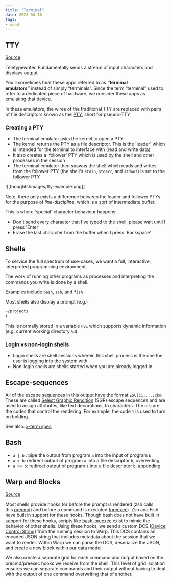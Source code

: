 ```yaml
---
title: "Terminal"
date: 2023-04-10
tags:
- seed
---
```


## TTY
[Source](https://www.warp.dev/blog/what-happens-when-you-open-a-terminal-and-enter-ls)

Teletypewriter. Fundamentally sends a stream of input characters and displays output

You’ll sometimes hear these apps referred to as **“terminal emulators”** instead of simply “terminals”. Since the term “terminal” used to refer to a dedicated piece of hardware, we consider these apps as emulating that device.

In these emulators, the wires of the traditional TTY are replaced with pairs of file descriptors known as the [PTY](https://www.baeldung.com/linux/pty-vs-tty#bd-what-is-a-pty), short for pseudo-TTY

### Creating a PTY
- The terminal emulator asks the kernel to open a PTY
- The kernel returns the PTY as a file descriptor. This is the 'leader' which is intended for the terminal to interface with (read and write data)
- It also creates a 'follower' PTY which is used by the shell and other processes in the session
- The terminal emulator then spawns the shell which reads and writes from the follower PTY (the shell's `stdin`, `stderr`, and `stdout`) is set to the follower PTY

![[thoughts/images/tty-example.png]]

Note, there only exists a difference between the leader and follower PTYs for the purpose of *line-discipline*, which is a sort of intermediate buffer.

This is where 'special' character behaviour happens:
- Don't send every character that I've typed to the shell, please wait until I press 'Enter'
- Erase the last character from the buffer when I press 'Backspace'

## Shells
To service the full spectrum of use-cases, we want a full, interactive, interpreted programming environment.

The work of running other programs as processes and interpreting the commands you write is done by a shell.

Examples include `bash`, `zsh`, and `fish`

Most shells also display a prompt (e.g.)

```bash
~/projects 
❯ 
```

This is normally stored in a variable `PS1` which supports dynamic information (e.g. current working directory `%d`)

### Login vs non-login shells
- Login shells are shell sessions wherein this shell process is the one the user is logging into the system with
- Non-login shells are shells started when you are already logged in

## Escape-sequences
All of the escape sequences in this output have the format `ESC[c1;...;ckm`. These are called [Select Graphic Rendition](https://vt100.net/docs/vt510-rm/SGR.html) (SGR) escape sequences and are used to assign attributes, like text decorations, to characters. The ci’s are the codes that control the rendering. For example, the code `1` is used to turn on bolding.

See also: [x-term spec](https://www.xfree86.org/current/ctlseqs.html)

## Bash
- `a | b` : pipe the output from program `a` into the input of program `b`
- `a > b`: redirect output of program `a` into a file descriptor `b`, overwriting
- `a >> b`: redirect output of program `a` into a file descriptor `b`, appending

## Warp and Blocks
[Source](https://www.warp.dev/blog/how-warp-works)

Most shells provide hooks for before the prompt is rendered (zsh calls this [precmd](https://zsh.sourceforge.io/Doc/Release/Functions.html)) and before a command is executed ([preexec](https://zsh.sourceforge.io/Doc/Release/Functions.html)). Zsh and Fish have built in support for these hooks. Though bash does not have built in support for these hooks, scripts like [bash-preexec](https://github.com/rcaloras/bash-preexec) exist to mimic the behavior of other shells. Using these hooks, we send a custom DCS ([Device Control String](https://vt100.net/docs/vt510-rm/chapter4.html#:~:text=Device%20control%20strings%20(DCS)%2C,for%20a%20device%20control%20string.)) from the running session to Warp. This DCS contains an encoded JSON string that includes metadata about the session that we want to render. Within Warp we can parse the DCS, deserialize the JSON, and create a new block within our data model.

We also create a separate grid for each command and output based on the precmd/preexec hooks we receive from the shell. This level of grid isolation ensures we can separate commands and their output without having to deal with the output of one command overwriting that of another.
